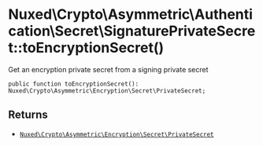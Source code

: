 # Nuxed\\Crypto\\Asymmetric\\Authentication\\Secret\\SignaturePrivateSecret::toEncryptionSecret()




Get an encryption private secret from a signing private secret




``` Hack
public function toEncryptionSecret(): Nuxed\Crypto\Asymmetric\Encryption\Secret\PrivateSecret;
```




## Returns




+ [` Nuxed\Crypto\Asymmetric\Encryption\Secret\PrivateSecret `](<class.Nuxed.Crypto.Asymmetric.Encryption.Secret.PrivateSecret.md>)